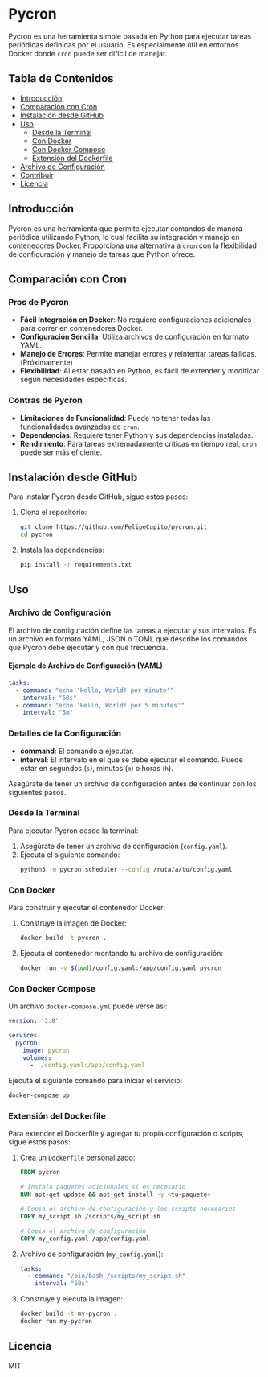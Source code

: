 # Pycron

Pycron es una herramienta simple basada en Python para ejecutar tareas periódicas definidas por el usuario. Es especialmente útil en entornos Docker donde `cron` puede ser difícil de manejar.

## Tabla de Contenidos

- [Introducción](#introducción)
- [Comparación con Cron](#comparación-con-cron)
- [Instalación desde GitHub](#instalación-desde-github)
- [Uso](#uso)
  - [Desde la Terminal](#desde-la-terminal)
  - [Con Docker](#con-docker)
  - [Con Docker Compose](#con-docker-compose)
  - [Extensión del Dockerfile](#extensión-del-dockerfile)
- [Archivo de Configuración](#archivo-de-configuración)
- [Contribuir](#contribuir)
- [Licencia](#licencia)

## Introducción

Pycron es una herramienta que permite ejecutar comandos de manera periódica utilizando Python, lo cual facilita su integración y manejo en contenedores Docker. Proporciona una alternativa a `cron` con la flexibilidad de configuración y manejo de tareas que Python ofrece.

## Comparación con Cron

### Pros de Pycron
- **Fácil Integración en Docker**: No requiere configuraciones adicionales para correr en contenedores Docker.
- **Configuración Sencilla**: Utiliza archivos de configuración en formato YAML.
- **Manejo de Errores**: Permite manejar errores y reintentar tareas fallidas. (Próximamente)
- **Flexibilidad**: Al estar basado en Python, es fácil de extender y modificar según necesidades específicas.

### Contras de Pycron
- **Limitaciones de Funcionalidad**: Puede no tener todas las funcionalidades avanzadas de `cron`.
- **Dependencias**: Requiere tener Python y sus dependencias instaladas.
- **Rendimiento**: Para tareas extremadamente críticas en tiempo real, `cron` puede ser más eficiente.

## Instalación desde GitHub

Para instalar Pycron desde GitHub, sigue estos pasos:

1. Clona el repositorio:
   ```sh
   git clone https://github.com/FelipeCupito/pycron.git
   cd pycron
   ```

2. Instala las dependencias:
   ```sh
   pip install -r requirements.txt
   ```

## Uso

### Archivo de Configuración

El archivo de configuración define las tareas a ejecutar y sus intervalos. Es un archivo en formato YAML, JSON o TOML que describe los comandos que Pycron debe ejecutar y con qué frecuencia.

#### Ejemplo de Archivo de Configuración (YAML)

```yaml
tasks:
  - command: "echo 'Hello, World! per minute'"
    interval: "60s"
  - command: "echo 'Hello, World! per 5 minutes'"
    interval: "5m"
```

### Detalles de la Configuración

- **command**: El comando a ejecutar.
- **interval**: El intervalo en el que se debe ejecutar el comando. Puede estar en segundos (`s`), minutos (`m`) o horas (`h`).

Asegúrate de tener un archivo de configuración antes de continuar con los siguientes pasos.

### Desde la Terminal

Para ejecutar Pycron desde la terminal:

1. Asegúrate de tener un archivo de configuración (`config.yaml`).
2. Ejecuta el siguiente comando:
   ```sh
   python3 -m pycron.scheduler --config /ruta/a/tu/config.yaml
   ```

### Con Docker

Para construir y ejecutar el contenedor Docker:

1. Construye la imagen de Docker:
   ```sh
   docker build -t pycron .
   ```

2. Ejecuta el contenedor montando tu archivo de configuración:
   ```sh
   docker run -v $(pwd)/config.yaml:/app/config.yaml pycron
   ```

### Con Docker Compose

Un archivo `docker-compose.yml` puede verse así:

```yaml
version: '3.8'

services:
  pycron:
    image: pycron
    volumes:
      - ./config.yaml:/app/config.yaml
```

Ejecuta el siguiente comando para iniciar el servicio:

```sh
docker-compose up
```

### Extensión del Dockerfile

Para extender el Dockerfile y agregar tu propia configuración o scripts, sigue estos pasos:

1. Crea un `Dockerfile` personalizado:
   ```Dockerfile
   FROM pycron

   # Instala paquetes adicionales si es necesario
   RUN apt-get update && apt-get install -y <tu-paquete>

   # Copia el archivo de configuración y los scripts necesarios
   COPY my_script.sh /scripts/my_script.sh

   # Copia el archivo de configuración
   COPY my_config.yaml /app/config.yaml
   ```

2. Archivo de configuración (`my_config.yaml`):
   ```yaml
   tasks:
     - command: "/bin/bash /scripts/my_script.sh"
       interval: "60s"
   ```

3. Construye y ejecuta la imagen:
   ```sh
   docker build -t my-pycron .
   docker run my-pycron
   ```

## Licencia

MIT
